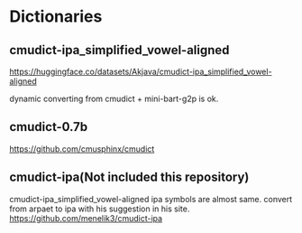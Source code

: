# Dictionaries
## cmudict-ipa_simplified_vowel-aligned
https://huggingface.co/datasets/Akjava/cmudict-ipa_simplified_vowel-aligned

dynamic converting from cmudict + mini-bart-g2p is ok.

## cmudict-0.7b
https://github.com/cmusphinx/cmudict

## cmudict-ipa(Not included this repository)
cmudict-ipa_simplified_vowel-aligned ipa symbols are almost same.
convert from arpaet to ipa with his suggestion in his site.
https://github.com/menelik3/cmudict-ipa